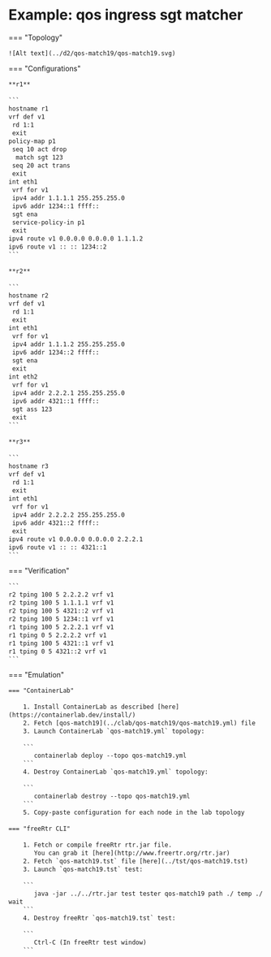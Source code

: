 # Example: qos ingress sgt matcher

=== "Topology"

    ![Alt text](../d2/qos-match19/qos-match19.svg)

=== "Configurations"

    **r1**

    ```
    hostname r1
    vrf def v1
     rd 1:1
     exit
    policy-map p1
     seq 10 act drop
      match sgt 123
     seq 20 act trans
     exit
    int eth1
     vrf for v1
     ipv4 addr 1.1.1.1 255.255.255.0
     ipv6 addr 1234::1 ffff::
     sgt ena
     service-policy-in p1
     exit
    ipv4 route v1 0.0.0.0 0.0.0.0 1.1.1.2
    ipv6 route v1 :: :: 1234::2
    ```

    **r2**

    ```
    hostname r2
    vrf def v1
     rd 1:1
     exit
    int eth1
     vrf for v1
     ipv4 addr 1.1.1.2 255.255.255.0
     ipv6 addr 1234::2 ffff::
     sgt ena
     exit
    int eth2
     vrf for v1
     ipv4 addr 2.2.2.1 255.255.255.0
     ipv6 addr 4321::1 ffff::
     sgt ass 123
     exit
    ```

    **r3**

    ```
    hostname r3
    vrf def v1
     rd 1:1
     exit
    int eth1
     vrf for v1
     ipv4 addr 2.2.2.2 255.255.255.0
     ipv6 addr 4321::2 ffff::
     exit
    ipv4 route v1 0.0.0.0 0.0.0.0 2.2.2.1
    ipv6 route v1 :: :: 4321::1
    ```

=== "Verification"

    ```
    r2 tping 100 5 2.2.2.2 vrf v1
    r2 tping 100 5 1.1.1.1 vrf v1
    r2 tping 100 5 4321::2 vrf v1
    r2 tping 100 5 1234::1 vrf v1
    r1 tping 100 5 2.2.2.1 vrf v1
    r1 tping 0 5 2.2.2.2 vrf v1
    r1 tping 100 5 4321::1 vrf v1
    r1 tping 0 5 4321::2 vrf v1
    ```

=== "Emulation"

    === "ContainerLab"

        1. Install ContainerLab as described [here](https://containerlab.dev/install/)  
        2. Fetch [qos-match19](../clab/qos-match19/qos-match19.yml) file  
        3. Launch ContainerLab `qos-match19.yml` topology:  

        ```
           containerlab deploy --topo qos-match19.yml  
        ```
        4. Destroy ContainerLab `qos-match19.yml` topology:  

        ```
           containerlab destroy --topo qos-match19.yml  
        ```
        5. Copy-paste configuration for each node in the lab topology

    === "freeRtr CLI"

        1. Fetch or compile freeRtr rtr.jar file.  
           You can grab it [here](http://www.freertr.org/rtr.jar)  
        2. Fetch `qos-match19.tst` file [here](../tst/qos-match19.tst)  
        3. Launch `qos-match19.tst` test:  

        ```
           java -jar ../../rtr.jar test tester qos-match19 path ./ temp ./ wait
        ```
        4. Destroy freeRtr `qos-match19.tst` test:  

        ```
           Ctrl-C (In freeRtr test window)
        ```

